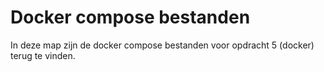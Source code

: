 # Docker compose bestanden
In deze map zijn de docker compose bestanden voor opdracht 5 (docker) terug te vinden.